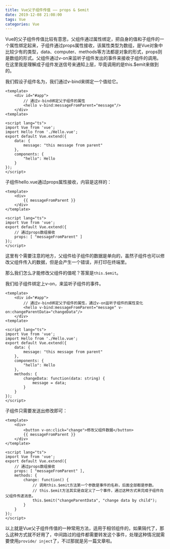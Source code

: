 ```yaml
---
title: Vue父子组件传值 —— props & $emit
date: 2019-12-08 21:08:00
tags: Vue
categories: Vue
---
```


Vue的父子组件传值比较有意思，父组件通过属性绑定，把自身的值和子组件的一个属性绑定起来，子组件通过props属性接收，该属性类型为数组，是Vue对象中比较少有的类型，data、computer、methods等方法都是对象的形式，props则是数组的形式。父组件通过v-on来监听子组件发出的事件来接收子组件的调用。在这里我是理解成子组件发送信号来通知上层，毕竟调用的是this.$emit来做到的。

<!-- more -->

我们假设子组件名为<hello>，我们通过v-bind来绑定一个值给它。

```
<template>
    <div id="#app">
        // 通过v-bind绑定父子组件的属性
        <hello v-bind:messageFromParent="message"/>
    </div>
<template>

<script lang="ts">
import Vue from 'vue';
import Hello from './Hello.vue';
export default Vue.extend({
    data: {
        message: "this message from parent"
    },
    components: {
        "hello": Hello
    }
});
</script>
```

子组件hello.vue通过props属性接收，内容是这样的：

```
<template>
    <div>
        {{ messageFromParent }}
    </div>
</template>

<script lang="ts">
import Vue from 'vue';
export default Vue.extend({
    // 通过props数组接收
    props: [ "messageFromParent" ]
});
</script>
```

这里有个需要注意的地方，父组件给子组件的数据是单向的，虽然子组件也可以修改父组件传入的数据，但是会产生一个错误，并打印在终端里。

那么我们怎么才能修改父组件的值呢？答案是`this.$emit`。

我们给子组件绑定上v-on，来监听子组件的事件。

```
<template>
    <div id="#app">
        // 通过v-bind绑定父子组件的属性，通过v-on监听子组件的属性变化
        <hello v-bind:messageFromParent="message" v-on:changeParentData="changeData"/>
    </div>
<template>

<script lang="ts">
import Vue from 'vue';
import Hello from './Hello.vue';
export default Vue.extend({
    data: {
        message: "this message from parent"
    },
    components: {
        "hello": Hello
    },
    methods: {
        changeData: function(data: string) {
            message = data;
        }
    }
});
</script>
```

子组件只需要发送出修改即可：

```
<template>
    <div>
        <button v-on:click="change">修改父组件数据</button>
        {{ messageFromParent }}
    </div>
</template>

<script lang="ts">
import Vue from 'vue';
export default Vue.extend({
    // 通过props数组接收
    props: [ "messageFromParent" ],
    methods: {
        change: function() {
            // 调用this.$emit方法第一个参数是事件的名称，后面全部都是参数。
            // this.$emit方法其实是自定义了一个事件，通过这种方式来完成子组件向父组件传递消息。
            this.$emit("changeParentData", "change data by child");
        }
    }
});
</script>
```

以上就是Vue父子组件传值的一种常用方法，适用于相邻组件的，如果隔代了，那么这种方式就不好用了，中间路过的组件都需要转发这个事件，处理这种情况就需要使用`provide/ inject`了，不过那就是另一篇文章啦。
